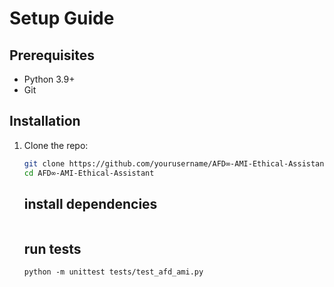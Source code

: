 # Setup Guide

## Prerequisites
- Python 3.9+
- Git

## Installation
1. Clone the repo:
   ```bash
   git clone https://github.com/yourusername/AFD∞-AMI-Ethical-Assistant.git
   cd AFD∞-AMI-Ethical-Assistant
   ```
   ## install dependencies
   ```pip install -r requirements.txt
   ```
   ## run tests
   ```python -m unittest tests/test_afd_ami.py```
